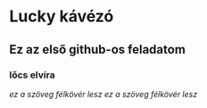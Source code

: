 # Lucky kávézó
## Ez az első github-os feladatom
### lőcs elvíra
_ez a szöveg félkövér lesz_
*ez a szöveg félkövér lesz*